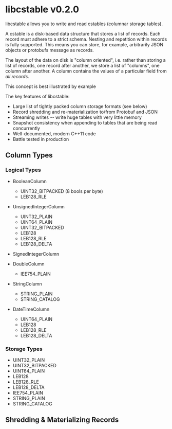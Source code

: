 libcstable v0.2.0
=================

libcstable allows you to write and read cstables (columnar storage tables).

A cstable is a disk-based data structure that stores a list of records.
Each record must adhere to a strict schema. Nesting and repetition within
records is fully supported. This means you can store, for example, arbitrarily
JSON objects or protobufs message as records.

The layout of the data on disk is "column oriented", i.e. rather than storing
a list of records, one record after another, we store a list of "columns", one
column after another. A column contains the values of a particular field from
_all records_.

This concept is best illustrated by example

The key features of libcstable:

  - Large list of tightly packed column storage formats (see below)
  - Record shredding and re-materialization to/from Protobuf and JSON
  - Streaming writes -- write huge tables with very little memory
  - Snapshot consistency when appending to tables that are being read concurrently
  - Well-documented, modern C++11 code
  - Battle tested in production


Column Types
-----------

### Logical Types

  - BooleanColumn
    - UINT32_BITPACKED (8 bools per byte)
    - LEB128_RLE

  - UnsignedIntegerColumn
    - UINT32_PLAIN
    - UINT64_PLAIN
    - UINT32_BITPACKED
    - LEB128
    - LEB128_RLE
    - LEB128_DELTA

  - SignedIntegerColumn

  - DoubleColumn
    - IEE754_PLAIN

  - StringColumn
    - STRING_PLAIN
    - STRING_CATALOG

  - DateTimeColumn
    - UINT64_PLAIN
    - LEB128
    - LEB128_RLE
    - LEB128_DELTA

### Storage Types

  - UINT32_PLAIN
  - UINT32_BITPACKED
  - UINT64_PLAIN
  - LEB128
  - LEB128_RLE
  - LEB128_DELTA
  - IEE754_PLAIN
  - STRING_PLAIN
  - STRING_CATALOG


Shredding & Materializing Records
---------------------------------
